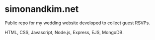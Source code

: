 # simonandkim.net
Public repo for my wedding website developed to collect guest RSVPs.

HTML, CSS, Javascript, Node.js, Express, EJS, MongoDB.
